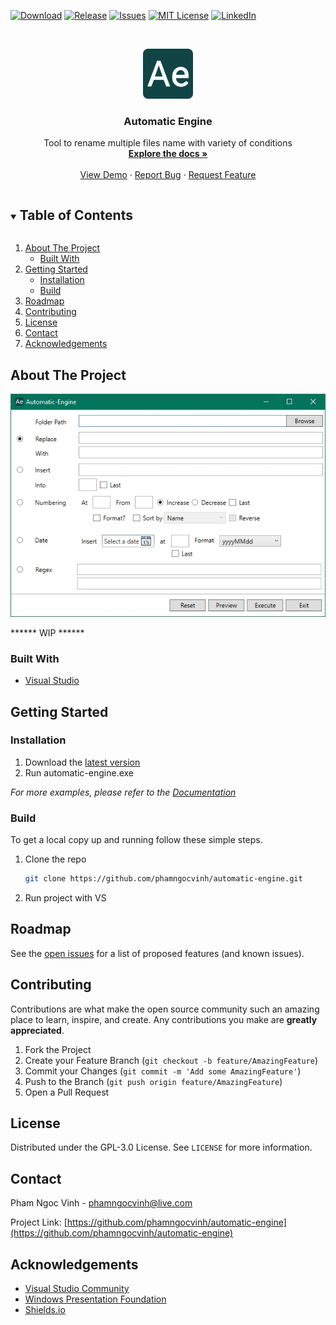 <!--
*** Thanks for checking out the Best-README-Template. If you have a suggestion
*** that would make this better, please fork the repo and create a pull request
*** or simply open an issue with the tag "enhancement".
*** Thanks again! Now go create something AMAZING! :D
***
***
***
*** To avoid retyping too much info. Do a search and replace for the following:
*** github_username, repo_name, twitter_handle, email, project_title, project_description
-->



<!-- PROJECT SHIELDS -->
<!--
*** I'm using markdown "reference style" links for readability.
*** Reference links are enclosed in brackets [ ] instead of parentheses ( ).
*** See the bottom of this document for the declaration of the reference variables
*** for contributors-url, forks-url, etc. This is an optional, concise syntax you may use.
*** https://www.markdownguide.org/basic-syntax/#reference-style-links
-->
[![Download][download-shield]][download-url]
[![Release][release-shield]][release-url]
[![Issues][issues-shield]][issues-url]
[![MIT License][license-shield]][license-url]
[![LinkedIn][linkedin-shield]][linkedin-url]


<!-- PROJECT LOGO -->
<br />
<p align="center">
  <a href="https://github.com/phamngocvinh/automatic-engine">
    <img src="images/icon-192x192.png" alt="Logo" width="80" height="80">
  </a>

  <h3 align="center">Automatic Engine</h3>

  <p align="center">
    Tool to rename multiple files name with variety of conditions
    <br />
    <a href="https://github.com/phamngocvinh/automatic-engine"><strong>Explore the docs »</strong></a>
    <br />
    <br />
    <a href="https://github.com/phamngocvinh/automatic-engine">View Demo</a>
    ·
    <a href="https://github.com/phamngocvinh/automatic-engine/issues">Report Bug</a>
    ·
    <a href="https://github.com/phamngocvinh/automatic-engine/issues">Request Feature</a>
  </p>
</p>



<!-- TABLE OF CONTENTS -->
<details open="open">
  <summary><h2 style="display: inline-block">Table of Contents</h2></summary>
  <ol>
    <li>
      <a href="#about-the-project">About The Project</a>
      <ul>
        <li><a href="#built-with">Built With</a></li>
      </ul>
    </li>
    <li>
      <a href="#getting-started">Getting Started</a>
      <ul>
        <li><a href="#installation">Installation</a></li>
        <li><a href="#build">Build</a></li>
      </ul>
    </li>
    <li><a href="#roadmap">Roadmap</a></li>
    <li><a href="#contributing">Contributing</a></li>
    <li><a href="#license">License</a></li>
    <li><a href="#contact">Contact</a></li>
    <li><a href="#acknowledgements">Acknowledgements</a></li>
  </ol>
</details>



<!-- ABOUT THE PROJECT -->
## About The Project

[![Product Name Screen Shot][product-screenshot]](https://github.com/phamngocvinh/automatic-engine/)

****** WIP ******

### Built With

* [Visual Studio](https://visualstudio.microsoft.com/vs/community/)


<!-- GETTING STARTED -->
## Getting Started

<!-- Installation -->
### Installation

1. Download the [latest version](https://github.com/phamngocvinh/automatic-engine/releases/latest)
2. Run automatic-engine.exe

_For more examples, please refer to the [Documentation](https://github.com/phamngocvinh/automatic-engine/wiki)_

<!-- Build -->
### Build

To get a local copy up and running follow these simple steps.

1. Clone the repo
   ```sh
   git clone https://github.com/phamngocvinh/automatic-engine.git
   ```
2. Run project with VS



<!-- ROADMAP -->
## Roadmap

See the [open issues](https://github.com/phamngocvinh/automatic-engine/issues) for a list of proposed features (and known issues).



<!-- CONTRIBUTING -->
## Contributing

Contributions are what make the open source community such an amazing place to learn, inspire, and create. Any contributions you make are **greatly appreciated**.

1. Fork the Project
2. Create your Feature Branch (`git checkout -b feature/AmazingFeature`)
3. Commit your Changes (`git commit -m 'Add some AmazingFeature'`)
4. Push to the Branch (`git push origin feature/AmazingFeature`)
5. Open a Pull Request



<!-- LICENSE -->
## License

Distributed under the GPL-3.0 License. See `LICENSE` for more information.



<!-- CONTACT -->
## Contact

Pham Ngoc Vinh - phamngocvinh@live.com

Project Link: [https://github.com/phamngocvinh/automatic-engine](https://github.com/phamngocvinh/automatic-engine)



<!-- ACKNOWLEDGEMENTS -->
## Acknowledgements

* [Visual Studio Community](https://visualstudio.microsoft.com/vs/community/)
* [Windows Presentation Foundation](https://docs.microsoft.com/en-us/dotnet/desktop/wpf/)
* [Shields.io](https://shields.io)


<!-- MARKDOWN LINKS & IMAGES -->
<!-- https://www.markdownguide.org/basic-syntax/#reference-style-links -->
[download-shield]: https://img.shields.io/github/downloads/phamngocvinh/automatic-engine/total?color=Green&style=for-the-badge
[download-url]: https://github.com/phamngocvinh/automatic-engine/releases/latest
[release-shield]: https://img.shields.io/github/v/release/phamngocvinh/automatic-engine?style=for-the-badge
[release-url]: https://github.com/phamngocvinh/automatic-engine/releases/latest
[issues-shield]: https://img.shields.io/github/issues/phamngocvinh/automatic-engine?style=for-the-badge
[issues-url]: https://github.com/phamngocvinh/automatic-engine/issues
[license-shield]: https://img.shields.io/github/license/phamngocvinh/automatic-engine?style=for-the-badge
[license-url]: https://github.com/phamngocvinh/automatic-engine/blob/master/LICENSE
[linkedin-shield]: https://img.shields.io/badge/-LinkedIn-black.svg?style=for-the-badge&logo=linkedin&colorB=555
[linkedin-url]: https://linkedin.com/in/phamngocvinh
[product-screenshot]: images/screenshot.jpg
